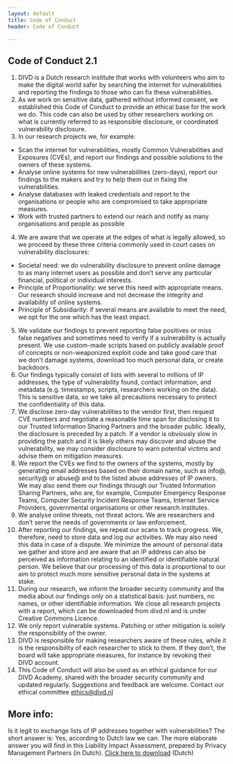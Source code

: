```yaml
---
layout: default
title: Code of Conduct
header: Code of Conduct

---
```

## Code of Conduct 2.1


1. DIVD is a Dutch research institute that works with volunteers who aim to make the digital world safer by searching the internet for vulnerabilities and reporting the findings to those who can fix these vulnerabilities.
2. As we work on sensitive data, gathered without informed consent, we established this Code of Conduct to provide an ethical base for the work we do. This code can also be used by other researchers working on what is currently referred to as responsible disclosure, or coordinated vulnerability disclosure.
3. In our research projects we, for example:

* Scan the internet for vulnerabilities, mostly Common Vulnerabilities and Exposures (CVEs), and report our findings and possible solutions to the owners of these systems.
* Analyse online systems for new vulnerabilities (zero-days), report our findings to the makers and try to help them out in fixing the vulnerabilities.
* Analyse databases with leaked credentials and report to the organisations or people who are compromised to take appropriate measures.
* Work with trusted partners to extend our reach and notify as many organisations and people as possible

4. We are aware that we operate at the edges of what is legally allowed, so we proceed by these three criteria commonly used in court cases on vulnerability disclosures:

* Societal need: we do vulnerability disclosure to prevent online damage to as many internet users as possible and don’t serve any particular financial, political or individual interests.
* Principle of Proportionality: we serve this need with appropriate means. Our research should increase and not decrease the integrity and availability of online systems.
* Principle of Subsidiarity: if several means are available to meet the need, we opt for the one which has the least impact.

5. We validate our findings to prevent reporting false positives or miss false negatives and sometimes need to verify if a vulnerability is actually present. We use custom-made scripts based on publicly available proof of concepts or non-weaponized exploit code and take good care that we don’t damage systems, download too much personal data, or create backdoors.
6. Our findings typically consist of lists with several to millions of IP addresses, the type of vulnerability found, contact information, and metadata (e.g. timestamps, scripts, researchers working on the data). This is sensitive data, so we take all precautions necessary to protect the confidentiality of this data.
7. We disclose zero-day vulnerabilities to the vendor first, then request CVE numbers and negotiate a reasonable time span for disclosing it to our Trusted Information Sharing Partners and the broader public. Ideally, the disclosure is preceded by a patch. If a vendor is obviously slow in providing the patch and it is likely others may discover and abuse the vulnerability, we may consider disclosure to warn potential victims and advise them on mitigation measures.
8. We report the CVEs we find to the owners of the systems, mostly by generating email addresses based on their domain name, such as info@, security@ or abuse@ and to the listed abuse addresses of IP owners. We may also send them our findings through our Trusted Information Sharing Partners, who are, for example, Computer Emergency Response Teams, Computer Security Incident Response Teams, Internet Service Providers, governmental organisations or other research institutes.
9. We analyse online threats, not threat actors. We are researchers and don’t serve the needs of governments or law enforcement.
10. After reporting our findings, we repeat our scans to track progress. We, therefore, need to store data and log our activities. We may also need this data in case of a dispute. We minimize the amount of personal data we gather and store and are aware that an IP address can also be perceived as information relating to an identified or identifiable natural person. We believe that our processing of this data is proportional to our aim to protect much more sensitive personal data in the systems at stake.
11. During our research, we inform the broader security community and the media about our findings only on a statistical basis: just numbers, no names, or other identifiable information. We close all research projects with a report, which can be downloaded from divd.nl and is under Creative Commons Licence.
12. We only report vulnerable systems. Patching or other mitigation is solely  the responsibility of the owner.
13. DIVD is responsible for making researchers aware of these rules, while it is the responsibility of each researcher to stick to them. If they don’t, the board will take appropriate measures, for instance by revoking their DIVD account.
14. This Code of Conduct will also be used as an ethical guidance for our DIVD Academy, shared with the broader security community and updated regularly. Suggestions and feedback are welcome. Contact our ethical committee  <a href='mailto:ethics@divd.nl'>ethics@divd.nl</a> 

More info:
---
Is it legit to exchange lists of IP addresses together with vulnerabilities? The short answer is: Yes, according to Dutch law we can. The more elaborate answer you will find in this Liability Impact Assessment, prepared by Privacy Management Partners (in Dutch).
[Click here to download](assets/downloads/LIA_abuse_informatie_v1.1.pdf) (Dutch)